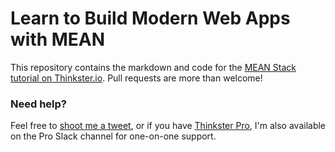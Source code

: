 Learn to Build Modern Web Apps with MEAN
=======

This repository contains the markdown and code for the [MEAN Stack tutorial on Thinkster.io](https://thinkster.io/mean-stack-tutorial/). Pull requests are more than welcome!


### Need help?
Feel free to [shoot me a tweet](https://twitter.com/IAmMattGreen), or if you have [Thinkster Pro](https://thinkster.io/pro), I'm also available on the Pro Slack channel for one-on-one support.
